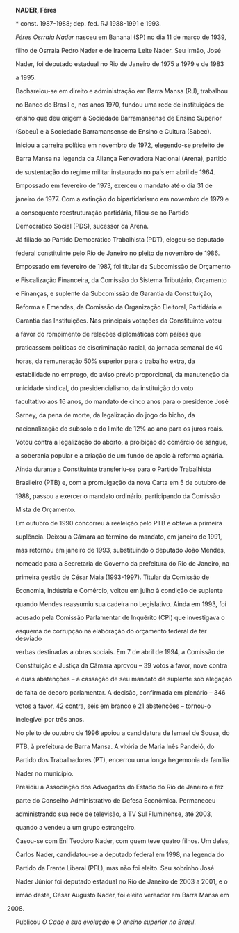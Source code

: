 **NADER, Féres**



\* const. 1987-1988; dep. fed. RJ 1988-1991 e 1993.



*Féres Osrraia Nader* nasceu em Bananal (SP) no dia 11 de março de 1939,

filho de Osrraia Pedro Nader e de Iracema Leite Nader. Seu irmão, José

Nader, foi deputado estadual no Rio de Janeiro de 1975 a 1979 e de 1983

a 1995.



Bacharelou-se em direito e administração em Barra Mansa (RJ), trabalhou

no Banco do Brasil e, nos anos 1970, fundou uma rede de instituições de

ensino que deu origem à Sociedade Barramansense de Ensino Superior

(Sobeu) e à Sociedade Barramansense de Ensino e Cultura (Sabec).



Iniciou a carreira política em novembro de 1972, elegendo-se prefeito de

Barra Mansa na legenda da Aliança Renovadora Nacional (Arena), partido

de sustentação do regime militar instaurado no país em abril de 1964.

Empossado em fevereiro de 1973, exerceu o mandato até o dia 31 de

janeiro de 1977. Com a extinção do bipartidarismo em novembro de 1979 e

a consequente reestruturação partidária, filiou-se ao Partido

Democrático Social (PDS), sucessor da Arena.



Já filiado ao Partido Democrático Trabalhista (PDT), elegeu-se deputado

federal constituinte pelo Rio de Janeiro no pleito de novembro de 1986.

Empossado em fevereiro de 1987, foi titular da Subcomissão de Orçamento

e Fiscalização Financeira, da Comissão do Sistema Tributário, Orçamento

e Finanças, e suplente da Subcomissão de Garantia da Constituição,

Reforma e Emendas, da Comissão da Organização Eleitoral, Partidária e

Garantia das Instituições. Nas principais votações da Constituinte votou

a favor do rompimento de relações diplomáticas com países que

praticassem políticas de discriminação racial, da jornada semanal de 40

horas, da remuneração 50% superior para o trabalho extra, da

estabilidade no emprego, do aviso prévio proporcional, da manutenção da

unicidade sindical, do presidencialismo, da instituição do voto

facultativo aos 16 anos, do mandato de cinco anos para o presidente José

Sarney, da pena de morte, da legalização do jogo do bicho, da

nacionalização do subsolo e do limite de 12% ao ano para os juros reais.

Votou contra a legalização do aborto, a proibição do comércio de sangue,

a soberania popular e a criação de um fundo de apoio à reforma agrária.

Ainda durante a Constituinte transferiu-se para o Partido Trabalhista

Brasileiro (PTB) e, com a promulgação da nova Carta em 5 de outubro de

1988, passou a exercer o mandato ordinário, participando da Comissão

Mista de Orçamento.



Em outubro de 1990 concorreu à reeleição pelo PTB e obteve a primeira

suplência. Deixou a Câmara ao término do mandato, em janeiro de 1991,

mas retornou em janeiro de 1993, substituindo o deputado João Mendes,

nomeado para a Secretaria de Governo da prefeitura do Rio de Janeiro, na

primeira gestão de César Maia (1993-1997). Titular da Comissão de

Economia, Indústria e Comércio, voltou em julho à condição de suplente

quando Mendes reassumiu sua cadeira no Legislativo. Ainda em 1993, foi

acusado pela Comissão Parlamentar de Inquérito (CPI) que investigava o

esquema de corrupção na elaboração do orçamento federal de ter desviado

verbas destinadas a obras sociais. Em 7 de abril de 1994, a Comissão de

Constituição e Justiça da Câmara aprovou – 39 votos a favor, nove contra

e duas abstenções – a cassação de seu mandato de suplente sob alegação

de falta de decoro parlamentar. A decisão, confirmada em plenário – 346

votos a favor, 42 contra, seis em branco e 21 abstenções – tornou-o

inelegível por três anos.



No pleito de outubro de 1996 apoiou a candidatura de Ismael de Sousa, do

PTB, à prefeitura de Barra Mansa. A vitória de Maria Inês Pandeló, do

Partido dos Trabalhadores (PT), encerrou uma longa hegemonia da família

Nader no município.



Presidiu a Associação dos Advogados do Estado do Rio de Janeiro e fez

parte do Conselho Administrativo de Defesa Econômica. Permaneceu

administrando sua rede de televisão, a TV Sul Fluminense, até 2003,

quando a vendeu a um grupo estrangeiro.



Casou-se com Eni Teodoro Nader, com quem teve quatro filhos. Um deles,

Carlos Nader, candidatou-se a deputado federal em 1998, na legenda do

Partido da Frente Liberal (PFL), mas não foi eleito. Seu sobrinho José

Nader Júnior foi deputado estadual no Rio de Janeiro de 2003 a 2001, e o

irmão deste, César Augusto Nader, foi eleito vereador em Barra Mansa em

2008.



Publicou *O* *Cade e sua evolução* e *O ensino superior no Brasil*.



